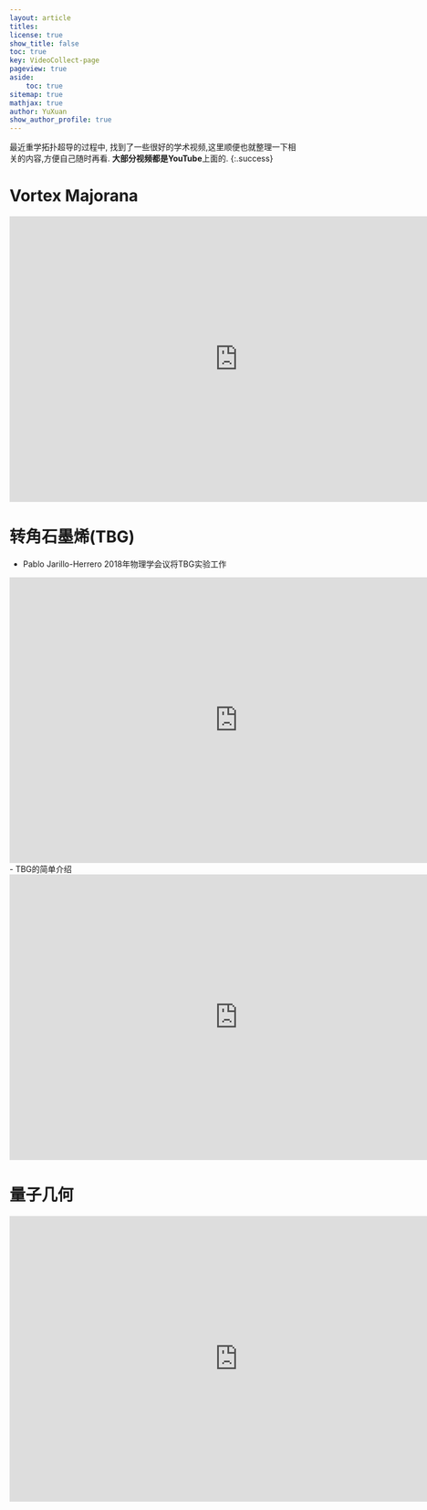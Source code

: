 ```yaml
---
layout: article
titles:
license: true
show_title: false
toc: true
key: VideoCollect-page
pageview: true
aside:
    toc: true
sitemap: true
mathjax: true
author: YuXuan
show_author_profile: true
---
```

最近重学拓扑超导的过程中, 找到了一些很好的学术视频,这里顺便也就整理一下相关的内容,方便自己随时再看.
**大部分视频都是YouTube**上面的.
{:.success}
# Vortex Majorana

<iframe width="800" height="500" src="https://www.youtube.com/embed/6GubevjWzXI" title="Ziqiang Wang - Quantum Anomalous Vortex and Vortex Majorana Zero Mode in FeSC" frameborder="0" allow="accelerometer; autoplay; clipboard-write; encrypted-media; gyroscope; picture-in-picture" allowfullscreen></iframe>


# 转角石墨烯(TBG)

- Pablo Jarillo-Herrero 2018年物理学会议将TBG实验工作
<iframe width="800" height="500" src="https://www.youtube.com/embed/O2HVCjhuJlE" title="Magic-Angle Graphene Superlattices: Pablo Jarillo-Herrero" frameborder="0" allow="accelerometer; autoplay; clipboard-write; encrypted-media; gyroscope; picture-in-picture" allowfullscreen></iframe>
- TBG的简单介绍
<iframe width="800" height="500" src="https://www.youtube.com/embed/LB11-exGvBQ" title="TWISTED BILAYER GRAPHENE" frameborder="0" allow="accelerometer; autoplay; clipboard-write; encrypted-media; gyroscope; picture-in-picture" allowfullscreen></iframe>


# 量子几何
<iframe width="800" height="500" src="https://www.youtube.com/embed/f3njwqG4l28" title="Quantum Geometry in flat-band superconductivity" frameborder="0" allow="accelerometer; autoplay; clipboard-write; encrypted-media; gyroscope; picture-in-picture" allowfullscreen></iframe>



